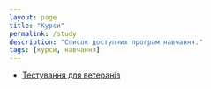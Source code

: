 ```yaml
---
layout: page
title: "Курси"
permalink: /study
description: "Список доступних програм навчання."
tags: [курси, навчання]
---
```


- [Тестування для ветеранів](/study/testuvannya-dlya-veteraniv/)